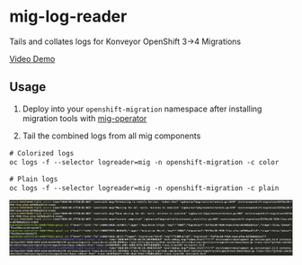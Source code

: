 # mig-log-reader
Tails and collates logs for Konveyor OpenShift 3->4 Migrations

[Video Demo](https://www.youtube.com/watch?v=d4neJEsAYa8)

## Usage


1. Deploy into your `openshift-migration` namespace after installing migration tools with [mig-operator](https://github.com/konveyor/mig-operator)

2. Tail the combined logs from all mig components

```
# Colorized logs
oc logs -f --selector logreader=mig -n openshift-migration -c color
```

```
# Plain logs
oc logs -f --selector logreader=mig -n openshift-migration -c plain
```

![logs](./doc/images/logs.png)
